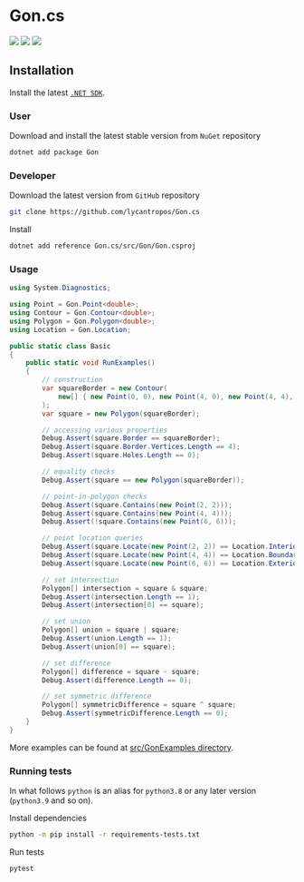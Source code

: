 Gon.cs
======

[![](https://github.com/lycantropos/Gon.cs/workflows/CI/badge.svg)](https://github.com/lycantropos/Gon.cs/actions/workflows/ci.yml "Github Actions")
[![](https://img.shields.io/github/license/lycantropos/Gon.cs.svg)](https://github.com/lycantropos/Gon.cs/blob/master/LICENSE "License")
[![](https://img.shields.io/nuget/v/Gon.svg?style=flat-square)](https://www.nuget.org/packages/Gon/ "NuGet")

Installation
------------

Install the latest [`.NET SDK`](https://learn.microsoft.com/en-us/dotnet/core/sdk#how-to-install-the-net-sdk).

### User

Download and install the latest stable version from `NuGet` repository
```bash
dotnet add package Gon
```

### Developer

Download the latest version from `GitHub` repository
```bash
git clone https://github.com/lycantropos/Gon.cs
```

Install
```bash
dotnet add reference Gon.cs/src/Gon/Gon.csproj
```

### Usage
```cs
using System.Diagnostics;

using Point = Gon.Point<double>;
using Contour = Gon.Contour<double>;
using Polygon = Gon.Polygon<double>;
using Location = Gon.Location;

public static class Basic
{
    public static void RunExamples()
    {
        // construction
        var squareBorder = new Contour(
            new[] { new Point(0, 0), new Point(4, 0), new Point(4, 4), new Point(0, 4) }
        );
        var square = new Polygon(squareBorder);

        // accessing various properties
        Debug.Assert(square.Border == squareBorder);
        Debug.Assert(square.Border.Vertices.Length == 4);
        Debug.Assert(square.Holes.Length == 0);

        // equality checks
        Debug.Assert(square == new Polygon(squareBorder));

        // point-in-polygon checks
        Debug.Assert(square.Contains(new Point(2, 2)));
        Debug.Assert(square.Contains(new Point(4, 4)));
        Debug.Assert(!square.Contains(new Point(6, 6)));

        // point location queries
        Debug.Assert(square.Locate(new Point(2, 2)) == Location.Interior);
        Debug.Assert(square.Locate(new Point(4, 4)) == Location.Boundary);
        Debug.Assert(square.Locate(new Point(6, 6)) == Location.Exterior);

        // set intersection
        Polygon[] intersection = square & square;
        Debug.Assert(intersection.Length == 1);
        Debug.Assert(intersection[0] == square);

        // set union
        Polygon[] union = square | square;
        Debug.Assert(union.Length == 1);
        Debug.Assert(union[0] == square);

        // set difference
        Polygon[] difference = square - square;
        Debug.Assert(difference.Length == 0);

        // set symmetric difference
        Polygon[] symmetricDifference = square ^ square;
        Debug.Assert(symmetricDifference.Length == 0);
    }
}
```

More examples can be found at [src/GonExamples directory](src/GonExamples).

### Running tests

In what follows `python` is an alias for `python3.8`
or any later version (`python3.9` and so on).

Install dependencies
```bash
python -m pip install -r requirements-tests.txt
```

Run tests
```bash
pytest
```
